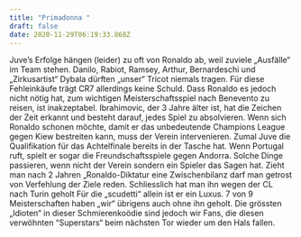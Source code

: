 ```yaml
---
title: "Primadonna "
draft: false
date: 2020-11-29T06:19:33.868Z
---
```

Juve’s Erfolge hängen (leider) zu oft von Ronaldo ab, weil zuviele „Ausfälle“ im Team stehen. Danilo, Rabiot, Ramsey, Arthur, Bernardeschi und „Zirkusartist“ Dybala dürften „unser“ Tricot niemals tragen. Für diese Fehleinkäufe trägt CR7 allerdings keine Schuld. Dass Ronaldo es jedoch nicht nötig hat, zum wichtigen Meisterschaftsspiel nach Benevento zu reisen, ist inakzeptabel. Ibrahimovic, der 3 Jahre älter ist, hat die Zeichen der Zeit erkannt und besteht darauf, jedes Spiel zu absolvieren. Wenn sich Ronaldo schonen möchte, damit er das unbedeutende Champions League gegen Kiew bestreiten kann, muss der Verein intervenieren. Zumal Juve die Qualifikation für das Achtelfinale bereits in der Tasche hat. Wenn Portugal ruft, spielt er sogar die Freundschaftsspiele gegen Andorra. Solche Dinge passieren, wenn nicht der Verein sondern ein Spieler das Sagen hat. Zieht man nach 2 Jahren „Ronaldo-Diktatur eine Zwischenbilanz darf man getrost von Verfehlung der Ziele reden. Schliesslich hat man ihn wegen der CL nach Turin geholt  Für die „scudetti“ allein ist er ein Luxus.  7 von 9 Meisterschaften haben „wir“ übrigens auch ohne ihn geholt. Die grössten „Idioten“ in dieser Schmierenkoödie sind jedoch wir Fans, die diesen verwöhnten “Superstars“ beim nächsten Tor wieder um den Hals fallen.